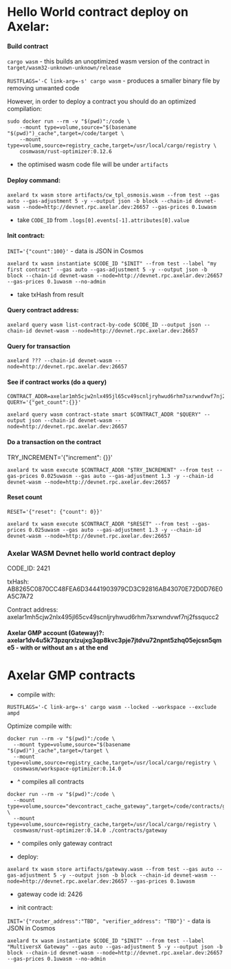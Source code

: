 # Hello World contract deploy on Axelar:

#### Build contract
`cargo wasm` - this builds an unoptimized wasm version of the contract in `target/wasm32-unknown-unknown/release`

`RUSTFLAGS='-C link-arg=-s' cargo wasm` - produces a smaller binary file by removing unwanted code

However, in order to deploy a contract you should do an optimized compilation:
```
sudo docker run --rm -v "$(pwd)":/code \
    --mount type=volume,source="$(basename "$(pwd)")_cache",target=/code/target \
    --mount type=volume,source=registry_cache,target=/usr/local/cargo/registry \
    cosmwasm/rust-optimizer:0.12.6
```

- the optimised wasm code file will be under `artifacts`


#### Deploy command:
`axelard tx wasm store artifacts/cw_tpl_osmosis.wasm --from test --gas auto --gas-adjustment 5 -y --output json -b block --chain-id devnet-wasm --node=http://devnet.rpc.axelar.dev:26657 --gas-prices 0.1uwasm`

- take `CODE_ID` from `.logs[0].events[-1].attributes[0].value`

#### Init contract:
`INIT='{"count":100}'` - data is JSON in Cosmos

`axelard tx wasm instantiate $CODE_ID "$INIT" --from test --label "my first contract" --gas auto --gas-adjustment 5 -y --output json -b block --chain-id devnet-wasm --node=http://devnet.rpc.axelar.dev:26657 --gas-prices 0.1uwasm --no-admin`

- take txHash from result

#### Query contract address:
`axelard query wasm list-contract-by-code $CODE_ID --output json --chain-id devnet-wasm --node=http://devnet.rpc.axelar.dev:26657`


#### Query for transaction
`axelard ??? --chain-id devnet-wasm --node=http://devnet.rpc.axelar.dev:26657`


#### See if contract works (do a query)
```
CONTRACT_ADDR=axelar1mh5cjw2nlx495jl65cv49scnljryhwud6rhm7sxrwndvwf7nj2fssqucc2
QUERY='{"get_count":{}}'

axelard query wasm contract-state smart $CONTRACT_ADDR "$QUERY" --output json --chain-id devnet-wasm --node=http://devnet.rpc.axelar.dev:26657
```

#### Do a transaction on the contract
TRY_INCREMENT='{"increment": {}}'

`axelard tx wasm execute $CONTRACT_ADDR "$TRY_INCREMENT" --from test --gas-prices 0.025uwasm --gas auto --gas-adjustment 1.3 -y --chain-id devnet-wasm --node=http://devnet.rpc.axelar.dev:26657`

#### Reset count
```
RESET='{"reset": {"count": 0}}'

axelard tx wasm execute $CONTRACT_ADDR "$RESET" --from test --gas-prices 0.025uwasm --gas auto --gas-adjustment 1.3 -y --chain-id devnet-wasm --node=http://devnet.rpc.axelar.dev:26657
```

### Axelar WASM Devnet hello world contract deploy
CODE_ID: 2421

txHash: AB8265C0870CC48FEA6D34441903979CD3C92816AB43070E72D0D76E0A5C7A72

Contract address: axelar1mh5cjw2nlx495jl65cv49scnljryhwud6rhm7sxrwndvwf7nj2fssqucc2


#### Axelar GMP account (Gateway)?: axelar1dv4u5k73pzqrxlzujxg3qp8kvc3pje7jtdvu72npnt5zhq05ejcsn5qme5 - with or without an `s` at the end


# Axelar GMP contracts
- compile with:

`RUSTFLAGS='-C link-arg=-s' cargo wasm --locked --workspace --exclude ampd`

Optimize compile with:
```
docker run --rm -v "$(pwd)":/code \
  --mount type=volume,source="$(basename "$(pwd)")_cache",target=/target \
  --mount type=volume,source=registry_cache,target=/usr/local/cargo/registry \
  cosmwasm/workspace-optimizer:0.14.0
```

- ^ compiles all contracts

```
docker run --rm -v "$(pwd)":/code \
  --mount type=volume,source="devcontract_cache_gateway",target=/code/contracts/gateway/target \
  --mount type=volume,source=registry_cache,target=/usr/local/cargo/registry \
  cosmwasm/rust-optimizer:0.14.0 ./contracts/gateway
```

- ^ compiles only gateway contract

- deploy:

`axelard tx wasm store artifacts/gateway.wasm --from test --gas auto --gas-adjustment 5 -y --output json -b block --chain-id devnet-wasm --node=http://devnet.rpc.axelar.dev:26657 --gas-prices 0.1uwasm`

- gateway code id: 2426

- init contract:

`INIT='{"router_address":"TBD", "verifier_address": "TBD"}'` - data is JSON in Cosmos

`axelard tx wasm instantiate $CODE_ID "$INIT" --from test --label "MultiversX Gateway" --gas auto --gas-adjustment 5 -y --output json -b block --chain-id devnet-wasm --node=http://devnet.rpc.axelar.dev:26657 --gas-prices 0.1uwasm --no-admin`
